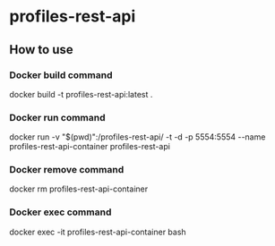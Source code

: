 # profiles-rest-api

## How to use
### Docker build command
docker build -t profiles-rest-api:latest .

### Docker run command
docker run -v "$(pwd)":/profiles-rest-api/ -t -d -p 5554:5554 --name profiles-rest-api-container profiles-rest-api

<!-- docker run --mount type=bind,source=/,target=/profiles-rest-api/ -t -d -p 5554:5554 --name profiles-rest-api-container profiles-rest-api -->

### Docker remove command
docker rm profiles-rest-api-container

### Docker exec command
docker exec -it profiles-rest-api-container bash